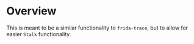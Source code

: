 # Overview
This is meant to be a similar functionality to `frida-trace`, but to allow for easier `Stalk` functionality.
